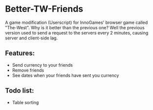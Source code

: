 # Better-TW-Friends
A game modification (Userscript) for InnoGames' browser game called "The-West". Why is it better than the previous one? Well the previous version used to send a request to the servers every 2 minutes, causing server and client-side lag.
## Features: 
* Send currency to your friends
* Remove friends
* See dates when your friends have sent you currency

## Todo list:
* Table sorting
